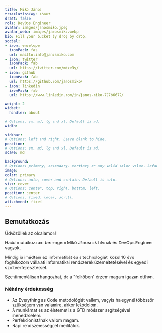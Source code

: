 ```yaml
---
title: Mikó János
translationKey: about
draft: false
role: DevOps Engineer
avatar: images/janosmiko.jpeg
avatar_webp: images/janosmiko.webp
bio: Fill your bucket by drop by drop.
social:
- icon: envelope
  iconPack: fas
  url: mailto:info@janosmiko.com
- icon: twitter
  iconPack: fab
  url: https://twitter.com/mixe3y/
- icon: github
  iconPack: fab
  url: https://github.com/janosmiko/
- icon: linkedin
  iconPack: fab
  url: https://www.linkedin.com/in/janos-miko-797b6677/

weight: 2
widget:
  handler: about

# Options: sm, md, lg and xl. Default is md.
width:

sidebar:
# Options: left and right. Leave blank to hide.
position:
# Options: sm, md, lg and xl. Default is md.
scale: md

background:
# Options: primary, secondary, tertiary or any valid color value. Default is primary.
image:
color: primary
# Options: auto, cover and contain. Default is auto.
size: cover
# Options: center, top, right, bottom, left.
position: center
# Options: fixed, local, scroll.
attachment: fixed
---
```


## Bemutatkozás

Üdvözöllek az oldalamon!

Hadd mutatkozzam be: engem Mikó Jánosnak hívnak és DevOps Engineer vagyok.

Mindig is imádtam az informatikát és a technológiát, közel 10 éve foglalkozom vállalati informatikai rendszerek
üzemeltetésével és egyedi szoftverfejlesztéssel.

Szentimentálisan hangozhat, de a "felhőben" érzem magam igazán otthon.

### Néhány érdekesség
- Az Everything as Code metodológiát vallom, vagyis ha egynél többször szükségem van valamire, akkor lekódolom.
- A munkámat és az életemet is a GTD módszer segítségével menedzselem.
- Perfekcionistának vallom magam.
- Napi rendszerességgel meditálok.
